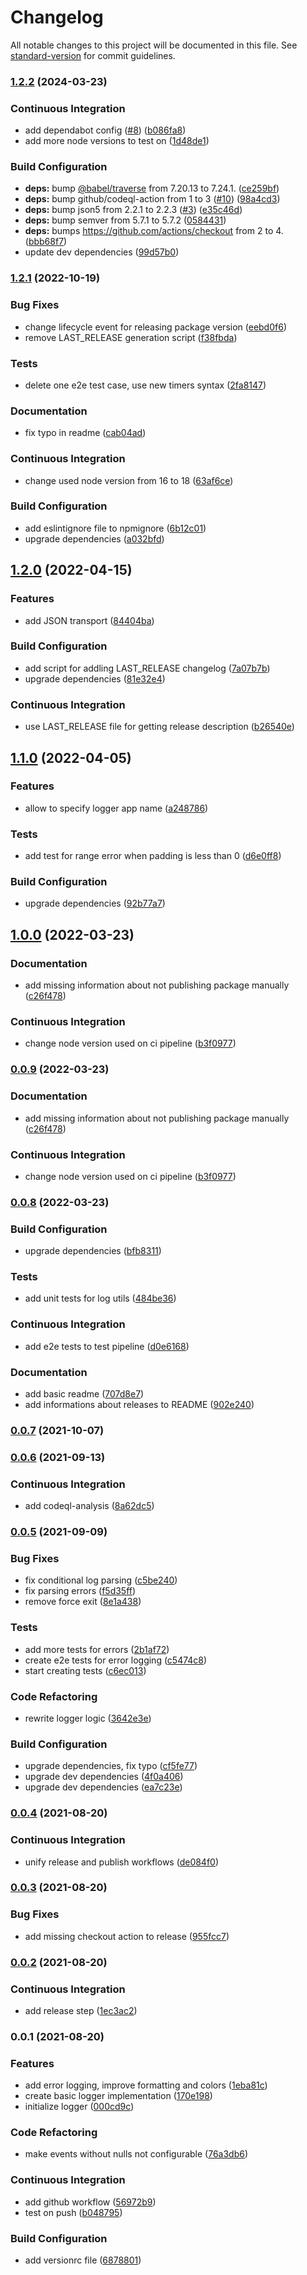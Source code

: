 # Changelog

All notable changes to this project will be documented in this file. See [standard-version](https://github.com/conventional-changelog/standard-version) for commit guidelines.

### [1.2.2](https://github.com/DevAndDeliver/nest-logging-transport/compare/v1.2.1...v1.2.2) (2024-03-23)


### Continuous Integration

* add dependabot config ([#8](https://github.com/DevAndDeliver/nest-logging-transport/issues/8)) ([b086fa8](https://github.com/DevAndDeliver/nest-logging-transport/commit/b086fa8545d06f98d857abbb951d45317b46a199))
* add more node versions to test on ([1d48de1](https://github.com/DevAndDeliver/nest-logging-transport/commit/1d48de1450d2219e06d4a35f6e4c6c8109a268d1))


### Build Configuration

* **deps:** bump [@babel/traverse](https://github.com/babel/babel/tree/HEAD/packages/babel-traverse) from 7.20.13 to 7.24.1. ([ce259bf](https://github.com/DevAndDeliver/nest-logging-transport/commit/ce259bf01beeddc43f53102c2bbdb6b2e65a64ca))
* **deps:** bump github/codeql-action from 1 to 3 ([#10](https://github.com/DevAndDeliver/nest-logging-transport/issues/10)) ([98a4cd3](https://github.com/DevAndDeliver/nest-logging-transport/commit/98a4cd3eed8258f6724e23a14180245064489b86))
* **deps:** bump json5 from 2.2.1 to 2.2.3 ([#3](https://github.com/DevAndDeliver/nest-logging-transport/issues/3)) ([e35c46d](https://github.com/DevAndDeliver/nest-logging-transport/commit/e35c46d656fb25f164fb3324e31be54d7ee12985))
* **deps:** bump semver from 5.7.1 to 5.7.2 ([0584431](https://github.com/DevAndDeliver/nest-logging-transport/commit/05844315a7c32e9d14380f38e9043d60422e907c))
* **deps:** bumps https://github.com/actions/checkout from 2 to 4. ([bbb68f7](https://github.com/DevAndDeliver/nest-logging-transport/commit/bbb68f731b63e159c07d4ce6fa880128a8323a9f))
* update dev dependencies ([99d57b0](https://github.com/DevAndDeliver/nest-logging-transport/commit/99d57b0e4ab893e88d937af4572a35b53abd7779))

### [1.2.1](https://github.com/DevAndDeliver/nest-logging-transport/compare/v1.2.0...v1.2.1) (2022-10-19)


### Bug Fixes

* change lifecycle event for releasing package version ([eebd0f6](https://github.com/DevAndDeliver/nest-logging-transport/commit/eebd0f60c357a2f01ac5e46e4c470c0103a01b22))
* remove LAST_RELEASE generation script ([f38fbda](https://github.com/DevAndDeliver/nest-logging-transport/commit/f38fbdac2ab9873083a8f434388423c46cbc360a))


### Tests

* delete one e2e test case, use new timers syntax ([2fa8147](https://github.com/DevAndDeliver/nest-logging-transport/commit/2fa81477a588332a711db597c27c2a17bfb46ff7))


### Documentation

* fix typo in readme ([cab04ad](https://github.com/DevAndDeliver/nest-logging-transport/commit/cab04adbdae25355d34d46e7c8e02b1d31fa01be))


### Continuous Integration

* change used node version from 16 to 18 ([63af6ce](https://github.com/DevAndDeliver/nest-logging-transport/commit/63af6ce4ba1f1f00c8feeaed1ba6eabc11c586a5))


### Build Configuration

* add eslintignore file to npmignore ([6b12c01](https://github.com/DevAndDeliver/nest-logging-transport/commit/6b12c01ec00744a15e4b5c5184ab2ad52c5a4aac))
* upgrade dependencies ([a032bfd](https://github.com/DevAndDeliver/nest-logging-transport/commit/a032bfd4c5ebe4d9f1e87b69118e539a9819079a))

## [1.2.0](https://github.com/DevAndDeliver/nest-logging-transport/compare/v1.1.0...v1.2.0) (2022-04-15)


### Features

* add JSON transport ([84404ba](https://github.com/DevAndDeliver/nest-logging-transport/commit/84404ba7d8dc2cdff8600a1210601df534f29e34))


### Build Configuration

* add script for addling LAST_RELEASE changelog ([7a07b7b](https://github.com/DevAndDeliver/nest-logging-transport/commit/7a07b7bbbaf3de02ceeae8e952916b7c71a54278))
* upgrade dependencies ([81e32e4](https://github.com/DevAndDeliver/nest-logging-transport/commit/81e32e48bc4764149dc4b2dcf54187e18604dc9d))


### Continuous Integration

* use LAST_RELEASE file for getting release description ([b26540e](https://github.com/DevAndDeliver/nest-logging-transport/commit/b26540e0e6be41830e1ee87f929d254ff02cc418))

## [1.1.0](https://github.com/DevAndDeliver/nest-logging-transport/compare/v1.0.0...v1.1.0) (2022-04-05)


### Features

* allow to specify logger app name ([a248786](https://github.com/DevAndDeliver/nest-logging-transport/commit/a248786669e3f8082ceefb5f36e06a082407501e))


### Tests

* add test for range error when padding is less than 0 ([d6e0ff8](https://github.com/DevAndDeliver/nest-logging-transport/commit/d6e0ff835a336417665ed6d6e06c625a40bcb5c3))


### Build Configuration

* upgrade dependencies ([92b77a7](https://github.com/DevAndDeliver/nest-logging-transport/commit/92b77a7f4817d3ef81fc023b3556e8a0d657bb45))

## [1.0.0](https://github.com/DevAndDeliver/nest-logging-transport/compare/v0.0.8...v1.0.0) (2022-03-23)


### Documentation

* add missing information about not publishing package manually ([c26f478](https://github.com/DevAndDeliver/nest-logging-transport/commit/c26f478ec2dc431dab5e3139e01c06ad51c167bf))


### Continuous Integration

* change node version used on ci pipeline ([b3f0977](https://github.com/DevAndDeliver/nest-logging-transport/commit/b3f0977aee9b50c50471271a22c495128717db1a))

### [0.0.9](https://github.com/DevAndDeliver/nest-logging-transport/compare/v0.0.8...v0.0.9) (2022-03-23)


### Documentation

* add missing information about not publishing package manually ([c26f478](https://github.com/DevAndDeliver/nest-logging-transport/commit/c26f478ec2dc431dab5e3139e01c06ad51c167bf))


### Continuous Integration

* change node version used on ci pipeline ([b3f0977](https://github.com/DevAndDeliver/nest-logging-transport/commit/b3f0977aee9b50c50471271a22c495128717db1a))

### [0.0.8](https://github.com/DevAndDeliver/nest-logging-transport/compare/v0.0.7...v0.0.8) (2022-03-23)


### Build Configuration

* upgrade dependencies ([bfb8311](https://github.com/DevAndDeliver/nest-logging-transport/commit/bfb831151b37d25283f135422757431b07b94b69))


### Tests

* add unit tests for log utils ([484be36](https://github.com/DevAndDeliver/nest-logging-transport/commit/484be3629723f14d691b920bd9d5adcc81722030))


### Continuous Integration

* add e2e tests to test pipeline ([d0e6168](https://github.com/DevAndDeliver/nest-logging-transport/commit/d0e6168eefd43a7ed2cbd0741792cc85be559f89))


### Documentation

* add basic readme ([707d8e7](https://github.com/DevAndDeliver/nest-logging-transport/commit/707d8e731aae4e0418ac721486317fecbcb9e056))
* add informations about releases to README ([902e240](https://github.com/DevAndDeliver/nest-logging-transport/commit/902e2401d8be13052a6b69bc258d879cadf296cf))

### [0.0.7](https://github.com/DevAndDeliver/nest-logging-transport/compare/v0.0.6...v0.0.7) (2021-10-07)

### [0.0.6](https://github.com/DevAndDeliver/nest-logging-transport/compare/v0.0.5...v0.0.6) (2021-09-13)


### Continuous Integration

* add codeql-analysis ([8a62dc5](https://github.com/DevAndDeliver/nest-logging-transport/commit/8a62dc59a3f30aff9af8f6daf3e13084f3e298f9))

### [0.0.5](https://github.com/DevAndDeliver/nest-logging-transport/compare/v0.0.4...v0.0.5) (2021-09-09)


### Bug Fixes

* fix conditional log parsing ([c5be240](https://github.com/DevAndDeliver/nest-logging-transport/commit/c5be240839a4538f946a5a990005adcd07f9e8c5))
* fix parsing errors ([f5d35ff](https://github.com/DevAndDeliver/nest-logging-transport/commit/f5d35ff46c3561f5a24966d0a74344beabf87bba))
* remove force exit ([8e1a438](https://github.com/DevAndDeliver/nest-logging-transport/commit/8e1a43892c800515cce7b4d8745b02d867b0d660))


### Tests

* add more tests for errors ([2b1af72](https://github.com/DevAndDeliver/nest-logging-transport/commit/2b1af72c6df00b99a4f7111b2f2899c5210c974b))
* create e2e tests for error logging ([c5474c8](https://github.com/DevAndDeliver/nest-logging-transport/commit/c5474c8959e2f03f91934be88a165a7a647bbda1))
* start creating tests ([c6ec013](https://github.com/DevAndDeliver/nest-logging-transport/commit/c6ec01346d1ef7504f1d98f5749a7eaabe47ad04))


### Code Refactoring

* rewrite logger logic ([3642e3e](https://github.com/DevAndDeliver/nest-logging-transport/commit/3642e3e73d653a88cee9275fe8b936619279153c))


### Build Configuration

* upgrade dependencies, fix typo ([cf5fe77](https://github.com/DevAndDeliver/nest-logging-transport/commit/cf5fe7775b63870b4a4a15edf977efbaf192d060))
* upgrade dev dependencies ([4f0a406](https://github.com/DevAndDeliver/nest-logging-transport/commit/4f0a406a8fff0857000b14a6af9e25a628cad657))
* upgrade dev dependencies ([ea7c23e](https://github.com/DevAndDeliver/nest-logging-transport/commit/ea7c23ea927b442a643a629454224c33e7b9574d))

### [0.0.4](https://github.com/DevAndDeliver/nest-logging-transport/compare/v0.0.3...v0.0.4) (2021-08-20)


### Continuous Integration

* unify release and publish workflows ([de084f0](https://github.com/DevAndDeliver/nest-logging-transport/commit/de084f0bbf3118b4e5e0721a844387a40d8d8cf9))

### [0.0.3](https://github.com/DevAndDeliver/nest-logging-transport/compare/v0.0.2...v0.0.3) (2021-08-20)


### Bug Fixes

* add missing checkout action to release ([955fcc7](https://github.com/DevAndDeliver/nest-logging-transport/commit/955fcc70d34fddddcd768d331d91bbe10b5e64c8))

### [0.0.2](https://github.com/DevAndDeliver/nest-logging-transport/compare/v0.0.1...v0.0.2) (2021-08-20)


### Continuous Integration

* add release step ([1ec3ac2](https://github.com/DevAndDeliver/nest-logging-transport/commit/1ec3ac21de73f04deeff732c05131c9dc76a4de7))

### 0.0.1 (2021-08-20)


### Features

* add error logging, improve formatting and colors ([1eba81c](https://github.com/DevAndDeliver/nest-logging-transport/commit/1eba81c6f7afc6e9580066b1559143ce2119b51f))
* create basic logger implementation ([170e198](https://github.com/DevAndDeliver/nest-logging-transport/commit/170e198b844448f4c61232993c7accb32ae057cf))
* initialize logger ([000cd9c](https://github.com/DevAndDeliver/nest-logging-transport/commit/000cd9c0aa7e4a6cad262ebddf014a1150aca846))


### Code Refactoring

* make events without nulls not configurable ([76a3db6](https://github.com/DevAndDeliver/nest-logging-transport/commit/76a3db6e2d69ce0ef23cce5a568aaa8881f51999))


### Continuous Integration

* add github workflow ([56972b9](https://github.com/DevAndDeliver/nest-logging-transport/commit/56972b9941f6cb9cc91398ced470ad015e7b9cdc))
* test on push ([b048795](https://github.com/DevAndDeliver/nest-logging-transport/commit/b048795148453153476f4797267faeb1deed2f4e))


### Build Configuration

* add versionrc file ([6878801](https://github.com/DevAndDeliver/nest-logging-transport/commit/6878801fbf6f7267c6496b9ade1242782645c1d1))
